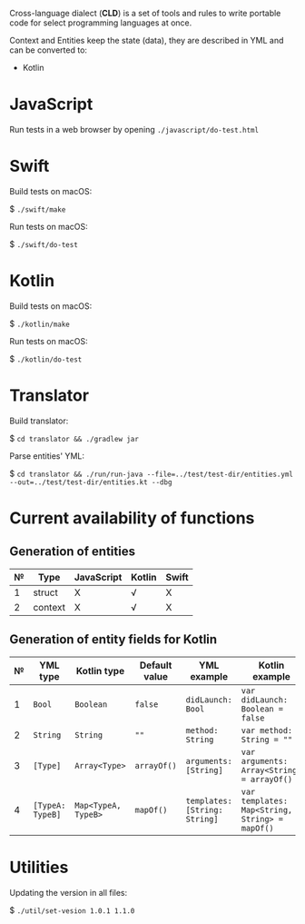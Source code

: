 Cross-language dialect (**CLD**) is a set of tools and rules to write
portable code for select programming languages at once.

Context and Entities keep the state (data), they are described in YML and
can be converted to:

* Kotlin

# JavaScript

Run tests in a web browser by opening `./javascript/do-test.html`

# Swift

Build tests on macOS:

$ `./swift/make`

Run tests on macOS:

$ `./swift/do-test`

# Kotlin

Build tests on macOS:

$ `./kotlin/make`

Run tests on macOS:

$ `./kotlin/do-test`

# Translator

Build translator:

$ `cd translator && ./gradlew jar`

Parse entities' YML:

$ `cd translator && ./run/run-java --file=../test/test-dir/entities.yml --out=../test/test-dir/entities.kt --dbg`

# Current availability of functions

## Generation of entities

| № | Type    | JavaScript | Kotlin | Swift |
|---|---      |---         |---     |---    |
| 1 | struct  | X          | √      | X     |
| 2 | context | X          | √      | X     |

## Generation of entity fields for Kotlin

| № | YML type | Kotlin type | Default value | YML example | Kotlin example |
|---|---       |---          |---            |---          |---             |
| 1 | `Bool`   | `Boolean`   | `false`       | `didLaunch: Bool` | `var didLaunch: Boolean = false` |
| 2 | `String` | `String`    | `""`          | `method: String`  | `var method: String = ""` |
| 3 | `[Type]` | `Array<Type>` | `arrayOf()` | `arguments: [String]` | `var arguments: Array<String> = arrayOf()` |
| 4 | `[TypeA: TypeB]` | `Map<TypeA, TypeB>` | `mapOf()` | `templates: [String: String]` | `var templates: Map<String, String> = mapOf()` |

# Utilities

Updating the version in all files:

$ `./util/set-vesion 1.0.1 1.1.0`
